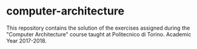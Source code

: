 # computer-architecture
This repository contains the solution of the exercises assigned during the "Computer Architecture" course taught at Politecnico di Torino. Academic Year 2017-2018.
